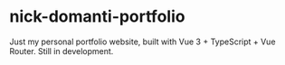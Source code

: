 # nick-domanti-portfolio

Just my personal portfolio website, built with Vue 3 + TypeScript + Vue Router.
Still in development.